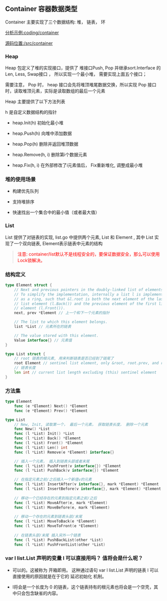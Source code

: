 
## Container  容器数据类型

Container 主要实现了三个数据结构: 堆， 链表， 环 

[分析示例:coding/container](../coding/container)

[源码位置:/src/container](../go/src/container)

### Heap 

Heap 包定义了堆的实现接口，提供了 堆接口Push, Pop 并继承sort.Interface 的 Len, Less, Swap接口 ， 所以实现一个最小堆， 需要实现上面五个接口； 

需要注意， Pop 时， heap 接口会先将堆顶堆尾数据交换，所以实现 Pop 接口时，读取堆顶元素，实际是读取数组的最后一个元素 

Heap 主要提供了以下方法列表 

h 是自定义数据结构的指针

- heap.Init(h) 初始化最小堆 

- heap.Push(h) 向堆中添加数据 

- heap.Pop(h) 删除并返回堆顶数据

- heap.Remove(h, i) 删除第i个数据元素

- heap.Fix(h, i) 在外部修改了i元素值后， Fix重新堆化, 调整成最小堆

### 堆的使用场景

- 构建优先队列

- 支持堆排序

- 快速找出一个集合中的最小值（或者最大值）


### List 

List 提供了对链表的实现,  list.go 中提供两个元素, List 和 Element , 其中 List 实现了一个双向链表, Element表示链表中元素的结构

> <font color='red'>注意: container/list默认不是线程安全的，要保证数据安全，那么可以使用Lock锁解决。</font>

### 结构定义 

```go 
type Element struct {
	// Next and previous pointers in the doubly-linked list of elements.
	// To simplify the implementation, internally a list l is implemented
	// as a ring, such that &l.root is both the next element of the last
	// list element (l.Back()) and the previous element of the first list
	// element (l.Front()).
	next, prev *Element // 上一个和下一个元素的指针

	// The list to which this element belongs.
	list *List // 元素所在的链表

	// The value stored with this element.
	Value interface{} // 元素值
}

type List struct {
	// root 链表的根元素, 用来判断链表是否已经到了链尾了
	root Element // sentinel list element, only &root, root.prev, and root.next are used
	// 链表长度
	len int // current list length excluding (this) sentinel element
}
```

### 方法集

```go 
type Element
    func (e *Element) Next() *Element                                   // 返回该元素的下一个元素，如果没有下一个元素则返回 nil
    func (e *Element) Prev() *Element                                   // 返回该元素的前一个元素，如果没有前一个元素则返回nil

type List     
    // New, Init, 读取第一个， 最后一个元素， 获取链表长度， 删除一个元素                           
    func New() *List                                                    // 返回一个初始化的list
    func (l *List) Init() *List                                         // list l 初始化或者清除 list l
    func (l *List) Back() *Element                                      // 获取list l的最后一个元素
    func (l *List) Front() *Element                                     // 获取list l的最后一个元素
    func (l *List) Len() int                                            // 获取 list l 的长度
    func (l *List) Remove(e *Element) interface{}                       // 如果元素 e 属于list l，将其从 list 中删除，并返回元素 e 的值

    // 插入一个元素， 插入到链表头部或者末尾 
    func (l *List) PushFront(v interface{}) *Element                    // 在 list l 的首部插入值为 v 的元素，并返回该元素              
    func (l *List) PushBack(v interface{}) *Element                     // 在 list l 的末尾插入值为 v 的元素，并返回该元素              

    // 在指定元素之前/之后插入一个新值v的元素
    func (l *List) InsertAfter(v interface{}, mark *Element) *Element   // 在 list l 中元素 mark 之后插入一个值为 v 的元素，并返回该元素，如果 mark 不是list中元素，则 list 不改变
    func (l *List) InsertBefore(v interface{}, mark *Element) *Element  // 在 list l 中元素 mark 之前插入一个值为 v 的元素，并返回该元素，如果 mark 不是list中元素，则 list 不改变
    
    // 移动一个已经存在的元素到指定元素之前/之后
    func (l *List) MoveAfter(e, mark *Element)                          // 将元素 e 移动到元素 mark 之后，如果元素e 或者 mark 不属于 list l，或者 e==mark，则 list l 不改变
    func (l *List) MoveBefore(e, mark *Element)                         // 将元素 e 移动到元素 mark 之前，如果元素e 或者 mark 不属于 list l，或者 e==mark，则 list l 不改变
    
    // 移动一个存在的元素到链表头部/末尾
    func (l *List) MoveToBack(e *Element)                               // 将元素 e 移动到 list l 的末尾，如果 e 不属于list l，则list不改变             
    func (l *List) MoveToFront(e *Element)                              // 将元素 e 移动到 list l 的首部，如果 e 不属于list l，则list不改变             
    
    // 在链表头部/末尾 插入另外一个链表
    func (l *List) PushBackList(other *List)                            // 在 list l 的尾部插入另外一个 list，其中l 和 other 可以相等               
    func (l *List) PushFrontList(other *List)                           // 在 list l 的首部插入另外一个 list，其中 l 和 other 可以相等              
```

### var l list.List 声明的变量 l 可以直接用吗？ 值将会是什么呢？

- 可以的。这被称为 开箱即用。 这种通过语句 var l list.List 声明的链表 l 可以直接使用的原因就是在于它的 延迟初始化 机制。

- l将会是一个长度为 0 的链表，这个链表持有的根元素也将会是一个空壳，其中只会包含缺省的内容。
